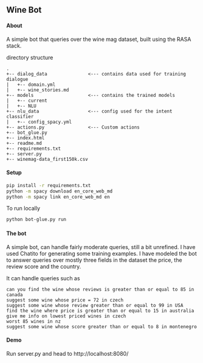 ## Wine Bot

#### About
A simple bot that queries over the wine mag dataset, built using the RASA stack.

directory structure
```
.
+-- dialog_data               <--- contains data used for training dialogue
|   +-- domain.yml          
|   +-- wine_stories.md
+-- models                    <--- contains the trained models
|   +-- current      
|   +-- NLU
+-- nlu_data                  <--- config used for the intent classifier  
|   +-- config_spacy.yml
+-- actions.py                <--- Custom actions
+-- bot_glue.py
+-- index.html
+-- readme.md
+-- requirements.txt
+-- server.py
+-- winemag-data_first150k.csv
```

#### Setup
```bash
pip install -r requirements.txt
python -m spacy download en_core_web_md
python -m spacy link en_core_web_md en
```

To run locally
```bash
python bot-glue.py run
```
#### The bot
A simple bot, can handle fairly moderate queries, still a bit unrefined. I have used Chatito for generating some training examples.
I have modeled the bot to answer queries over mostly three fields in the dataset the price, the review score and the country.


 
 It can handle queries such as
```
can you find the wine whose reviews is greater than or equal to 85 in canada
suggest some wine whose price = 72 in czech
suggest some wine whose review greater than or equal to 99 in USA
find the wine where price is greater than or equal to 15 in australia
give me info on lowest priced wines in czech
worst 85 wines in nz
suggest some wine whose score greater than or equal to 8 in montenegro
```


#### Demo
Run server.py and head to http://localhost:8080/


